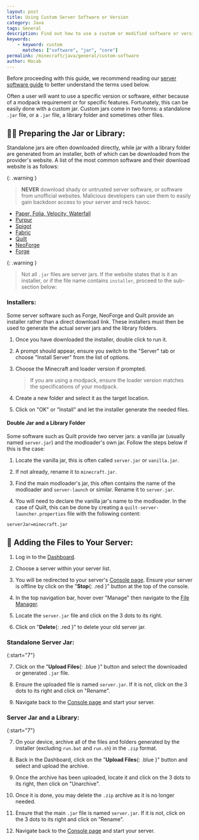 ```yaml
---
layout: post
title: Using Custom Server Software or Version
category: Java
tags: General
description: Find out how to use a custom or modified software or version not available in the versions list.
keywords:
    - keyword: custom
      matches: ["software", "jar", "core"]
permalink: /minecraft/java/general/custom-software
author: Mocab
---
```


Before proceeding with this guide, we recommend reading our [server software guide](/minecraft/java/general/server-software) to better understand the terms used below.

Often a user will want to use a specific version or software, either because of a modpack requirement or for specific features. Fortunately, this can be easily done with a custom jar. Custom jars come in two forms: a standalone `.jar` file, or a `.jar` file, a library folder and sometimes other files.

## :cook: Preparing the Jar or Library:

Standalone jars are often downloaded directly, while jar with a library folder are generated from an installer, both of which can be downloaded from the provider's website. A list of the most common software and their download website is as follows:

{: .warning }

> **NEVER** download shady or untrusted server software, or software from unofficial websites. Malicious developers can use them to easily gain backdoor access to your server and reck havoc.

-   [Paper, Folia, Velocity, Waterfall](https://papermc.io/downloads)
-   [Purpur](https://purpurmc.org/downloads)
-   [Spigot](https://getbukkit.org/download/spigot/)
-   [Fabric](https://fabricmc.net/use/server/)
-   [Quilt](https://quiltmc.org/en/install/server/)
-   [NeoForge](https://projects.neoforged.net/neoforged/neoforge)
-   [Forge](https://files.minecraftforge.net/net/minecraftforge/forge/)

{: .warning }

> Not all `.jar` files are server jars. If the website states that is it an installer, or if the file name contains `installer`, proceed to the sub-section below:

### Installers:

Some server software such as Forge, NeoForge and Quilt provide an installer rather than a direct download link. These installers must then be used to generate the actual server jars and the library folders.

1. Once you have downloaded the installer, double click to run it.

2. A prompt should appear, ensure you switch to the "Server" tab or choose "Install Server" from the list of options.

3. Choose the Minecraft and loader version if prompted.

    > If you are using a modpack, ensure the loader version matches the specifications of your modpack.

4. Create a new folder and select it as the target location.

5. Click on "OK" or "Install" and let the installer generate the needed files.

#### Double Jar and a Library Folder

Some software such as Quilt provide two server jars: a vanilla jar (usually named `server.jar`) and the modloader's own jar. Follow the steps below if this is the case:

1. Locate the vanilla jar, this is often called `server.jar` or `vanilla.jar`.

2. If not already, rename it to `minecraft.jar`.

3. Find the main modloader's jar, this often contains the name of the modloader and `server-launch` or similar. Rename it to `server.jar`.

4. You will need to declare the vanilla jar's name to the modloader. In the case of Quilt, this can be done by creating a `quilt-server-launcher.properties` file with the following content:

```
serverJar=minecraft.jar
```

## :hammer: Adding the Files to Your Server:

1. Log in to the [Dashboard](https://client.falixnodes.net/).

2. Choose a server within your server list.

3. You will be redirected to your server's [Console page](https://client.falixnodes.net/server/console). Ensure your server is offline by click on the "**Stop**{: .red }" button at the top of the console.

4. In the top navigation bar, hover over "Manage" then navigate to the [File Manager](https://client.falixnodes.net/server/filemanager).

5. Locate the `server.jar` file and click on the 3 dots to its right.

6. Click on "**Delete**{: .red }" to delete your old server jar.

### Standalone Server Jar:

{:start="7"}

7. Click on the "**Upload Files**{: .blue }" button and select the downloaded or generated `.jar` file.

8. Ensure the uploaded file is named `server.jar`. If it is not, click on the 3 dots to its right and click on "Rename".

9. Navigate back to the [Console page](https://client.falixnodes.net/server/console) and start your server.

### Server Jar and a Library:

{:start="7"}

7. On your device, archive all of the files and folders generated by the installer (excluding `run.bat` and `run.sh`) in the `.zip` format.

8. Back in the Dashboard, click on the "**Upload Files**{: .blue }" button and select and upload the archive.

9. Once the archive has been uploaded, locate it and click on the 3 dots to its right, then click on "Unarchive".

10. Once it is done, you may delete the `.zip` archive as it is no longer needed.

11. Ensure that the main `.jar` file is named `server.jar`. If it is not, click on the 3 dots to its right and click on "Rename".

12. Navigate back to the [Console page](https://client.falixnodes.net/server/console) and start your server.
